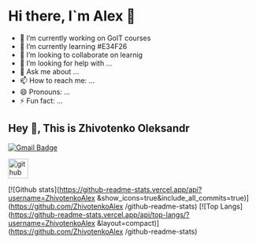 # **Hi there, I`m Alex** 👋


- 🔭 I’m currently working on GoIT courses
- 🌱 I’m currently learning #E34F26
- 👯 I’m looking to collaborate on learnig
- 🤔 I’m looking for help with ...
- 💬 Ask me about ...
- 📫 How to reach me: ...
- 😄 Pronouns: ...
- ⚡ Fun fact: ...

## Hey 👋, This is Zhivotenko Oleksandr
[![Gmail Badge](https://img.shields.io/badge/-zhivotenko.a.s@gmail.com-c14438?style=flat&logo=Gmail&logoColor=white&link=mailto:zhivotenko.a.s@gmail.com)](mailto:zhivotenko.a.s@gmail.com) 

[<img src='https://cdn.jsdelivr.net/npm/simple-icons@3.0.1/icons/github.svg' alt='github' height='40'>](https://github.com/ZhivotenkoAlex)  

[![Github stats](https://github-readme-stats.vercel.app/api?username=ZhivotenkoAlex &show_icons=true&include_all_commits=true)](https://github.com/ZhivotenkoAlex /github-readme-stats)
[![Top Langs](https://github-readme-stats.vercel.app/api/top-langs/?username=ZhivotenkoAlex &layout=compact)](https://github.com/ZhivotenkoAlex /github-readme-stats)

